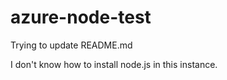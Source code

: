 # azure-node-test

Trying to update README.md

I don't know how to install node.js in this instance.

